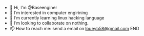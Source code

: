 - 👋 Hi, I’m @Baseenginer
- 👀 I’m interested in computer engirining
- 🌱 I’m currently learning linux hacking language
- 💞️ I’m looking to collaborate on nothing.
- 📫 How to reach me: send a email on loueyb58@gmail.com END

<!---
Baseenginer/Baseenginer is a ✨ special ✨ repository because its `README.md` (this file) appears on your GitHub profile.
You can click the Preview link to take a look at your changes.
--->
